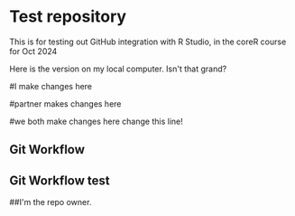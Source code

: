 # Test repository
This is for testing out GitHub integration with R Studio, in the coreR course for Oct 2024

Here is the version on my local computer. Isn't that grand?


#I make changes here


#partner makes changes here



#we both make changes here
change this line!

## Git Workflow

## Git Workflow test
##I'm the repo owner.
